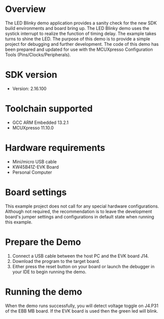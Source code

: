 Overview
========
The LED Blinky demo application provides a sanity check for the new SDK build environments and board bring up. The LED Blinky demo 
uses the systick interrupt to realize the function of timing delay. The example takes turns to shine the LED. The purpose of this 
demo is to provide a simple project for debugging and further development.
The code of this demo has been prepared and updated for use with the MCUXpresso Configuration Tools (Pins/Clocks/Peripherals).

SDK version
===========
- Version: 2.16.100

Toolchain supported
===================
- GCC ARM Embedded  13.2.1
- MCUXpresso  11.10.0

Hardware requirements
=====================
- Mini/micro USB cable
- KW45B41Z-EVK Board
- Personal Computer

Board settings
==============
This example project does not call for any special hardware configurations.
Although not required, the recommendation is to leave the development board's jumper settings
and configurations in default state when running this example.

Prepare the Demo
================
1. Connect a USB cable between the host PC and the EVK board J14.
2. Download the program to the target board.
3. Either press the reset button on your board or launch the debugger in your IDE to begin running the demo.

Running the demo
================
When the demo runs successfully, you will detect voltage toggle on J4.P31 of the EBB MB board.
If the EVK board is used then the green led will blink.
